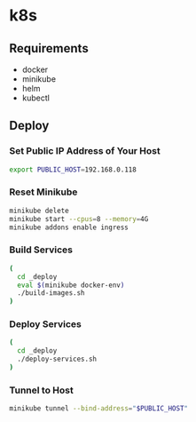 # k8s

## Requirements

* docker
* minikube
* helm
* kubectl

## Deploy

### Set Public IP Address of Your Host

```bash
export PUBLIC_HOST=192.168.0.118
```

### Reset Minikube

```bash
minikube delete
minikube start --cpus=8 --memory=4G
minikube addons enable ingress
```

### Build Services

```bash
(
  cd _deploy
  eval $(minikube docker-env)
  ./build-images.sh
)
```

### Deploy Services

```bash
(
  cd _deploy
  ./deploy-services.sh
)
```

### Tunnel to Host

```bash
minikube tunnel --bind-address="$PUBLIC_HOST"
```
